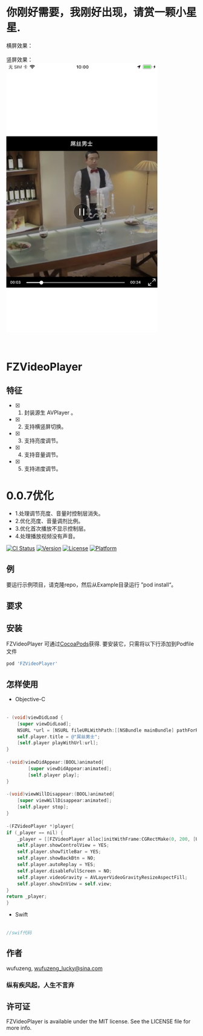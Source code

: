 
# 你刚好需要，我刚好出现，请赏一颗小星星.

<p align="center" >

</p>

横屏效果：
<br />
<img src="https://github.com/wufuzeng/FZVideoPlayer/blob/master/Screenshots/example87.png" title="" float=left width = '1000px'>
<br />
竖屏效果：
<br />
<img src="https://github.com/wufuzeng/FZVideoPlayer/blob/master/Screenshots/example88.png" title="" float=left width = '400px'>
 

<p align="center" >
<img src= ”图片路径" title="">
</p>


# FZVideoPlayer
##  特征
- [x]  1.  封装源生 AVPlayer 。
- [x]  2.  支持横竖屏切换。
- [x]  3.  支持亮度调节。
- [x]  4.  支持音量调节。
- [x]  5.  支持进度调节。

# 0.0.7优化
- 1.处理调节亮度、音量时控制层消失。
- 2.优化亮度、音量调剂比例。
- 3.优化首次播放不显示控制层。
- 4.处理播放视频没有声音。

[![CI Status](https://img.shields.io/travis/wufuzeng/FZVideoPlayer.svg?style=flat)](https://travis-ci.org/wufuzeng/FZVideoPlayer)
[![Version](https://img.shields.io/cocoapods/v/FZVideoPlayer.svg?style=flat)](https://cocoapods.org/pods/FZVideoPlayer)
[![License](https://img.shields.io/cocoapods/l/FZVideoPlayer.svg?style=flat)](https://cocoapods.org/pods/FZVideoPlayer)
[![Platform](https://img.shields.io/cocoapods/p/FZVideoPlayer.svg?style=flat)](https://cocoapods.org/pods/FZVideoPlayer)

## 例

要运行示例项目，请克隆repo，然后从Example目录运行 ”pod install“。

## 要求


## 安装

FZVideoPlayer 可通过[CocoaPods](https://cocoapods.org)获得. 要安装它，只需将以下行添加到Podfile文件

```ruby
pod 'FZVideoPlayer'
```

## 怎样使用

* Objective-C

```objective-c

- (void)viewDidLoad {
    [super viewDidLoad];
    NSURL *url = [NSURL fileURLWithPath:[[NSBundle mainBundle] pathForResource:@"Test"  ofType:@"mov"]];
    self.player.title = @"屌丝男士";
    [self.player playWithUrl:url];
}

-(void)viewDidAppear:(BOOL)animated{
        [super viewDidAppear:animated];
        [self.player play];
}

-(void)viewWillDisappear:(BOOL)animated{
    [super viewWillDisappear:animated];
    [self.player stop]; 
}

-(FZVideoPlayer *)player{
if (_player == nil) {
    _player = [[FZVideoPlayer alloc]initWithFrame:CGRectMake(0, 200, [UIScreen  mainScreen].bounds.size.width, [UIScreen mainScreen].bounds.size.width)];
    self.player.showControlView = YES;
    self.player.showTitleBar = YES;
    self.player.showBackBtn = NO;
    self.player.autoReplay = YES;
    self.player.disableFullScreen = NO;
    self.player.videoGravity = AVLayerVideoGravityResizeAspectFill;
    self.player.showInView = self.view;
}
return _player;
}

```

* Swift

```swift

//swif代码

```


## 作者

wufuzeng, wufuzeng_lucky@sina.com
### 纵有疾风起，人生不言弃

## 许可证

FZVideoPlayer is available under the MIT license. See the LICENSE file for more info.

